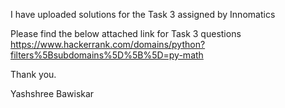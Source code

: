 

I have uploaded solutions for the Task 3 assigned by Innomatics

Please find the  below attached link for Task 3 questions
 https://www.hackerrank.com/domains/python?filters%5Bsubdomains%5D%5B%5D=py-math
 
 
 Thank you.
 
Yashshree Bawiskar
